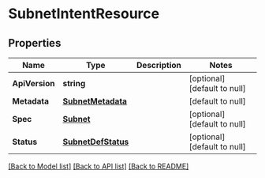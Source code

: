 # SubnetIntentResource

## Properties
Name | Type | Description | Notes
------------ | ------------- | ------------- | -------------
**ApiVersion** | **string** |  | [optional] [default to null]
**Metadata** | [**SubnetMetadata**](subnet_metadata.md) |  | [default to null]
**Spec** | [**Subnet**](subnet.md) |  | [optional] [default to null]
**Status** | [**SubnetDefStatus**](subnet_def_status.md) |  | [optional] [default to null]

[[Back to Model list]](../README.md#documentation-for-models) [[Back to API list]](../README.md#documentation-for-api-endpoints) [[Back to README]](../README.md)


